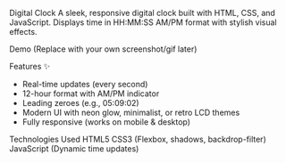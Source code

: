 Digital Clock 
A sleek, responsive digital clock built with HTML, CSS, and JavaScript. Displays time in HH:MM:SS AM/PM format with stylish visual effects.

Demo (Replace with your own screenshot/gif later)

Features ✨
* Real-time updates (every second)
*  12-hour format with AM/PM indicator
* Leading zeroes (e.g., 05:09:02)
* Modern UI with neon glow, minimalist, or retro LCD themes
*  Fully responsive (works on mobile & desktop)

Technologies Used 
HTML5
CSS3 (Flexbox, shadows, backdrop-filter)
JavaScript (Dynamic time updates)
